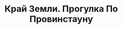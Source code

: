 ---
draft: false
slug: krai-zemli-progulka-po-provinstaunu-9e410a96
title: Край Земли. Прогулка По Провинстауну
type: books
params:
  authors:
  - Maikl Kanningem, Michael Cunningham
  tranlsators:
  - Сергей Кумыш
  bookTitle: Край Земли. Прогулка По Провинстауну
  book_description: “Край земли” — единственная документальная книга американского
    писателя Майкла Каннингема. Она посвящена Провинстауну, городу на полуострове
    Кейп-Код, ставшему в середине XX века богемным и туристическим центром Восточного
    побережья. Сам Каннингем попал на Кейп-Код в восьмидесятых и с тех пор часто возвращается
    туда. В своей книге он путешествует по любимым местам, от пляжей, болот и дюн
    до аптеки и ресторана, рассказывает об обычных жителях Провинстауна и о знаменитостях,
    живших там.
  cover: https://images-na.ssl-images-amazon.com/images/S/compressed.photo.goodreads.com/books/1599303070i/55236655.jpg
  isbn: '9785171207229'
  languages:
  - Русский
  goodreads_link: https://www.goodreads.com/book/show/55236655
  page_count: '224'
  publication_year: '2021'
  publishers:
  - Corpus
  russian_audioversion: 'no'
  russian_translation_status: exists
  series: Crown Journeys Series
  short_book_description: “Край земли” — единственная документальная книга американского
    писателя Майкла Каннингема. Она посвящена Провинстауну, городу на полуострове
    Кейп-Код, ставшему в середине XX века богемным и...
  tags:
  - LGBTQ+
  - audiobook
  - essays
  - gay
  - history
  - memoir
  - nonfiction
  - recreation
  - sports
  - travel
---